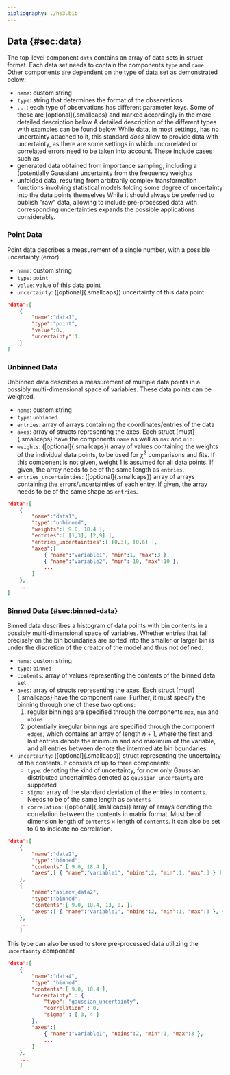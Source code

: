 ```yaml
---
bibliography: ./hs3.bib
---
```



## Data {#sec:data} 
The top-level component `data` contains an array of data sets in struct format. Each data set needs to contain the components `type` and `name`. Other components are dependent on the type of data set as demonstrated below: 

-   `name`: custom string 
-   `type`: string that determines the format of the observations 
-   `...`: each type of observations has different parameter keys. Some     of these are [optional]{.smallcaps} and marked accordingly in the     more detailed description below 
A detailed description of the different types with examples can be found below. 
While data, in most settings, has no uncertainty attached to it, this standard *does* allow to provide data with uncertainty, as there are some settings in which uncorrelated or correlated errors need to be taken into account. These include cases such as 
-   generated data obtained from importance sampling, including a     (potentially Gaussian) uncertainty from the frequency weights 
-   unfolded data, resulting from arbitrarily complex transformation     functions involving statistical models folding some degree of     uncertainty into the data points themselves 
While it should always be preferred to publish "raw" data, allowing to include pre-processed data with corresponding uncertainties expands the possible applications considerably. 

### Point Data 
Point data describes a measurement of a single number, with a possible uncertainty (error). 

-   `name`: custom string 
-   `type`: `point` 
-   `value`: value of this data point 
-   `uncertainty`: ([optional]{.smallcaps}) uncertainty of this data     point 

```json title="Example: Point Data"
"data":[ 
	{ 
		"name":"data1", 
		"type":"point", 
		"value":0., 
		"uncertainty":1. 
	} 
]
``` 

### Unbinned Data 
Unbinned data describes a measurement of multiple data points in a possibly multi-dimensional space of variables. These data points can be weighted. 

-   `name`: custom string 
-   `type`: `unbinned` 
-   `entries`: array of arrays containing the coordinates/entries of the     data 
-   `axes`: array of structs representing the axes. Each struct     [must]{.smallcaps} have the components `name` as well as `max` and     `min`. 
-   `weights`: ([optional]{.smallcaps}) array of values containing the     weights of the individual data points, to be used for $\chi^2$     comparisons and fits. If this component is not given, weight 1 is     assumed for all data points. If given, the array needs to be of the     same length as `entries`. 
-   `entries_uncertainties`: ([optional]{.smallcaps}) array of arrays     containing the errors/uncertainties of each entry. If given, the     array needs to be of the same shape as `entries`. 
```json title="Example: Unbinned Data"
"data":[ 
	{ 
		"name":"data1", 
		"type":"unbinned", 
		"weights":[ 9.0, 18.4 ], 
		"entries":[ [1,3], [2,9] ], 
		"entries_uncertainties":[ [0.3], [0.6] ], 
		"axes":[ 
			{ "name":"variable1", "min":1, "max":3 }, 
			{ "name":"variable2", "min":-10, "max":10 }, 
			... 
		] 
	}, 
	... 
]
``` 

### Binned Data {#sec:binned-data} 
Binned data describes a histogram of data points with bin contents in a possibly multi-dimensional space of variables. Whether entries that fall precisely on the bin boundaries are sorted into the smaller or larger bin is under the discretion of the creator of the model and thus not defined. 

-   `name`: custom string 
-   `type`: `binned` 
-   `contents`: array of values representing the contents of the binned     data set 
-   `axes`: array of structs representing the axes. Each struct     [must]{.smallcaps} have the component `name`. Further, it must     specify the binning through one of these two options: 
    1.  regular binnings are specified through the components `max`,         `min` and `nbins` 
    2.  potentially irregular binnings are specified through the         component `edges`, which contains an array of length $n+1$,         where the first and last entries denote the minimum and and         maximum of the variable, and all entries between denote the         intermediate bin boundaries. 
-   `uncertainty`: ([optional]{.smallcaps}) struct representing the     uncertainty of the contents. It consists of up to three components: 
    -   `type`: denoting the kind of uncertainty, for now only Gaussian         distributed uncertainties denoted as `gaussian_uncertainty` are         supported 
    -   `sigma`: array of the standard deviation of the entries in         `contents`. Needs to be of the same length as `contents` 
    -   `correlation`: ([optional]{.smallcaps}) array of arrays denoting         the correlation between the contents in matrix format. Must be         of dimension length of `contents` $\times$ length of `contents`.         It can also be set to 0 to indicate no correlation. 
	
```json title="Example: Binned Data"
"data":[ 
	{ 
		"name":"data2", 
		"type":"binned", 
		"contents":[ 9.0, 18.4 ], 
		"axes":[ { "name":"variable1", "nbins":2, "min":1, "max":3 } ] 
	}, 
	{ 
		"name":"asimov_data2",
		"type":"binned", 
		"contents":[ 9.0, 18.4, 13, 0. ], 
		"axes":[ { "name":"variable1", "nbins":2, "min":1, "max":3 }, { "name":"variable2", "edges"[0,10,100] } ] 
	}, 
    ... 
	]
``` 

This type can also be used to store pre-processed data utilizing the `uncertainty` component 

```json title="Example: Pre-processed binned Data"
"data":[ 
	{ 
		"name":"data4", 
		"type":"binned", 
		"contents":[ 9.0, 18.4 ], 
		"uncertainty" : { 
			"type": "gaussian_uncertainty", 
			"correlation" : 0, 
			"sigma" : [ 3, 4 ]
 		}, 
		"axes":[ 
			{ "name":"variable1", "nbins":2, "min":1, "max":3 }, 
			... 
		] 
	}, 
	... 
	] 
``` 
